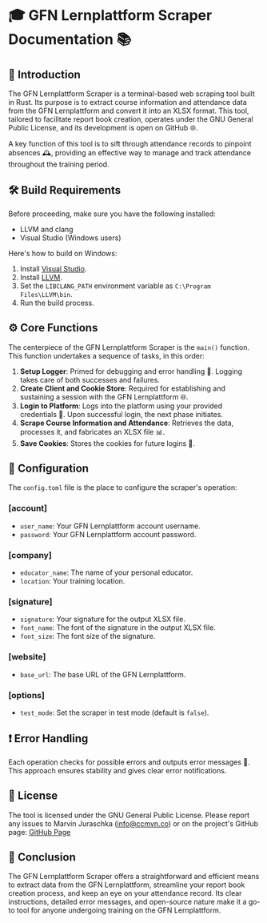 # 🎓 GFN Lernplattform Scraper Documentation 📚

## 📢 Introduction

The GFN Lernplattform Scraper is a terminal-based web scraping tool built in Rust. Its purpose is to extract course information and attendance data from the GFN Lernplattform and convert it into an XLSX format. This tool, tailored to facilitate report book creation, operates under the GNU General Public License, and its development is open on GitHub 🌐.

A key function of this tool is to sift through attendance records to pinpoint absences 🕰, providing an effective way to manage and track attendance throughout the training period.

## 🛠️ Build Requirements

Before proceeding, make sure you have the following installed:

- LLVM and clang
- Visual Studio (Windows users)

Here's how to build on Windows:

1. Install [Visual Studio](https://visualstudio.microsoft.com/downloads/).
2. Install [LLVM](https://llvm.org/builds/).
3. Set the `LIBCLANG_PATH` environment variable as `C:\Program Files\LLVM\bin`.
4. Run the build process.

## ⚙️ Core Functions

The centerpiece of the GFN Lernplattform Scraper is the `main()` function. This function undertakes a sequence of tasks, in this order:

1. **Setup Logger**: Primed for debugging and error handling 🐞. Logging takes care of both successes and failures.
2. **Create Client and Cookie Store**: Required for establishing and sustaining a session with the GFN Lernplattform 🌐.
3. **Login to Platform**: Logs into the platform using your provided credentials 🔑. Upon successful login, the next phase initiates.
4. **Scrape Course Information and Attendance**: Retrieves the data, processes it, and fabricates an XLSX file 📊.
5. **Save Cookies**: Stores the cookies for future logins 🍪.

## 🔧 Configuration

The `config.toml` file is the place to configure the scraper's operation:

### [account]

- `user_name`: Your GFN Lernplattform account username.
- `password`: Your GFN Lernplattform account password.

### [company]

- `educator_name`: The name of your personal educator.
- `location`: Your training location.

### [signature]

- `signature`: Your signature for the output XLSX file.
- `font_name`: The font of the signature in the output XLSX file.
- `font_size`: The font size of the signature.

### [website]

- `base_url`: The base URL of the GFN Lernplattform.

### [options]

- `test_mode`: Set the scraper in test mode (default is `false`).

## ❗️ Error Handling

Each operation checks for possible errors and outputs error messages 🚫. This approach ensures stability and gives clear error notifications.

## 📄 License

The tool is licensed under the GNU General Public License. Please report any issues to Marvin Juraschka (info@ccmvn.co) or on the project's GitHub page: [GitHub Page](https://github.com/ccmvn/moodle-report-portfolio)

## 🎉 Conclusion

The GFN Lernplattform Scraper offers a straightforward and efficient means to extract data from the GFN Lernplattform, streamline your report book creation process, and keep an eye on your attendance record. Its clear instructions, detailed error messages, and open-source nature make it a go-to tool for anyone undergoing training on the GFN Lernplattform.
